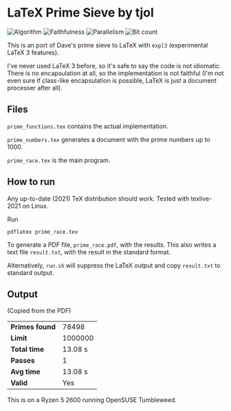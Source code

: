 # LaTeX Prime Sieve by tjol

![Algorithm](https://img.shields.io/badge/Algorithm-base-green)
![Faithfulness](https://img.shields.io/badge/Faithful-no-yellowgreen)
![Parallelism](https://img.shields.io/badge/Parallel-no-green)
![Bit count](https://img.shields.io/badge/Bits-32-yellowgreen)

This is an port of Dave's prime sieve to LaTeX with `expl3` (experimental
LaTeX 3 features).

I've never used LaTeX 3 before, so it's safe to say the code is not idiomatic.
There is no encapsulation at all, so the implementation is not faithful (I'm
not even sure if class-like encapsulation is possible, LaTeX is just a
document processer after all).

## Files

`prime_functions.tex` contains the actual implementation.

`prime_numbers.tex` generates a document with the prime numbers up to 1000.

`prime_race.tex` is the main program.

## How to run

Any up-to-date (2021) TeX distribution should work. Tested with texlive-2021 on
Linux.

Run

```
pdflatex prime_race.tex
```

To generate a PDF file, `prime_race.pdf`, with the results. This also writes a
text file `result.txt`, with the result in the standard format.

Alternatively, `run.sh` will suppress the LaTeX output and copy `result.txt`
to standard output.

## Output

(Copied from the PDF)

|                  |         |
| ---------------- | ------- |
| **Primes found** | 78498   |
| **Limit**        | 1000000 |
| **Total time**   | 13.08 s |
| **Passes**       | 1       |
| **Avg time**     | 13.08 s |
| **Valid**        | Yes     |

This is on a Ryzen 5 2600 running OpenSUSE Tumbleweed.

